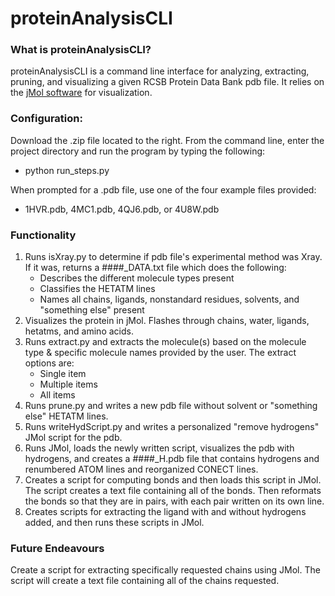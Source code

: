 proteinAnalysisCLI
==================

<h3>What is proteinAnalysisCLI?</h3>
<p>proteinAnalysisCLI is a command line interface for analyzing, extracting, pruning, and visualizing a given RCSB Protein Data Bank pdb file. It relies on the <a href="http://jmol.sourceforge.net/">jMol software</a> for visualization.
</p>

<h3>Configuration:</h3>
<p>
Download the .zip file located to the right.
From the command line, enter the project directory and run the program by typing the following: 
   <ul>
      <li>python run_steps.py</li>
   </ul>
When prompted for a .pdb file, use one of the four example files provided:
<ul>
   <li>1HVR.pdb, 4MC1.pdb, 4QJ6.pdb, or 4U8W.pdb</li>
</ul>
</p>

<h3>Functionality</h3>
<p>
<ol>
<li>Runs isXray.py to determine if pdb file's experimental method was Xray.
   If it was, returns a ####_DATA.txt file which does the following:
   <ul>
      <li>Describes the different molecule types present</li>
      <li>Classifies the HETATM lines</li>
      <li>Names all chains, ligands, nonstandard residues, solvents, and "something else" present</li>
   </ul>
</li>
<li>Visualizes the protein in jMol. Flashes through chains, water, ligands, hetatms, and amino acids.</li>
<li>Runs extract.py and extracts the molecule(s) based on the molecule type & specific molecule names provided by the user. 
   The extract options are:
   <ul>
      <li>Single item</li>
      <li>Multiple items</li>
      <li>All items</li>
   </ul>
</li>
<li>Runs prune.py and writes a new pdb file without solvent or "something else" HETATM lines.</li>
<li>Runs writeHydScript.py and writes a personalized "remove hydrogens" JMol script for the pdb.</li>
<li>Runs JMol, loads the newly written script, visualizes the pdb with hydrogens, and creates a ####_H.pdb file that contains hydrogens and renumbered ATOM lines and reorganized CONECT lines.</li>
<li>Creates a script for computing bonds and then loads this script in JMol. The script creates a text file containing all of the bonds. Then reformats the bonds so that they are in pairs, with each pair written on its own line.</li>
<li>Creates scripts for extracting the ligand with and without hydrogens added, and then runs these scripts in JMol.</li>
</ol>
</p>

<h3>Future Endeavours</h3>
<p>
Create a script for extracting specifically requested chains using JMol. The script will create a text file containing all of the chains requested.
</p>

